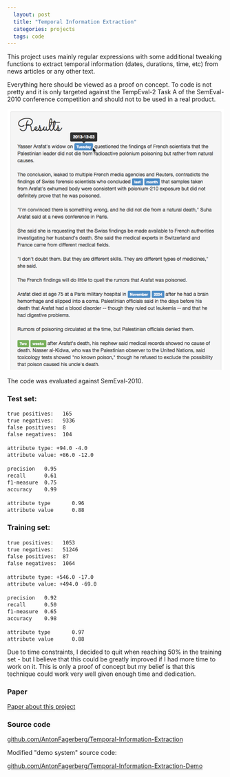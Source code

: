 ```yaml
---
  layout: post
  title: "Temporal Information Extraction"
  categories: projects
  tags: code
---
```


This project uses mainly regular expressions with some additional tweaking functions to extract temporal information (dates, durations, time, etc) from news articles or any other text.

Everything here should be viewed as a proof on concept. To code is not pretty and it is only targeted against the TempEval-2 Task A of the SemEval-2010 conference competition and should not to be used in a real product.

![screenshot](/images/projects/temporal.png)

The code was evaluated against SemEval-2010.

### Test set:

```text
true positives:   165
true negatives:   9336
false positives:  8
false negatives:  104

attribute type: +94.0 -4.0
attribute value: +86.0 -12.0

precision   0.95
recall      0.61
f1-measure  0.75
accuracy    0.99

attribute type       0.96
attribute value      0.88
```

### Training set:

```text
true positives:   1053
true negatives:   51246
false positives:  87
false negatives:  1064

attribute type: +546.0 -17.0
attribute value: +494.0 -69.0

precision   0.92
recall      0.50
f1-measure  0.65
accuracy    0.98

attribute type       0.97
attribute value      0.88
```

Due to time constraints, I decided to quit when reaching 50% in the training set - but I believe that this could be greatly improved if I had more time to work on it. This is only a proof of concept but my belief is that this technique could work very well given enough time and dedication.

### Paper
[Paper about this project](/files/tempex_anton_fagerberg.pdf)

### Source code

[github.com/AntonFagerberg/Temporal-Information-Extraction](https://github.com/AntonFagerberg/Temporal-Information-Extraction)

Modified "demo system" source code:

[github.com/AntonFagerberg/Temporal-Information-Extraction-Demo](https://github.com/AntonFagerberg/Temporal-Information-Extraction-Demo)
